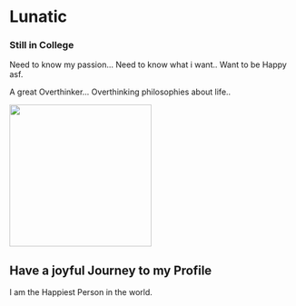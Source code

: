 # Lunatic
### Still in College

Need to know my passion...
Need to know what i want..
Want to be Happy asf.

<p>A great Overthinker... Overthinking philosophies about life..</p>

<img src = "https://pre00.deviantart.net/563a/th/pre/i/2012/244/0/d/lunatic_fanart_by_lataedelan-d5d5unb.jpg" width = "250">

## Have a joyful Journey to my Profile 

I am the Happiest Person in the world.
